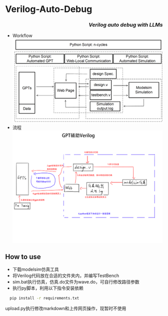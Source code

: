 # Verilog-Auto-Debug<h3><p align="right">*Verilog auto debug with LLMs*</p></h3>
- Workflow ![Workflow](https://github.com/Satan-23333/Verilog-Auto-Debug/blob/main/Workflow.png)
- 流程 ![流程](https://github.com/Satan-23333/Verilog-Auto-Debug/blob/main/%E6%B5%81%E7%A8%8B.png)
## How to use
- 下载modelsim仿真工具
- 将Verilog代码放在合适的文件夹内，并编写TestBench
- sim.bat执行仿真，仿真.do文件为wave.do，可自行修改路径参数
- 执行py脚本，利用以下指令安装依赖
```cmd
  pip install -r requirements.txt
```

upload.py执行修改markdown和上传网页操作，现暂时不使用

